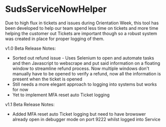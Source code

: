 # SudsServiceNowHelper
Due to high flux in tickets and issues during Orientation Week, this tool has been developed to help our team spend less time on tickets and more time helping the customer out
Tickets are important though so a robust system was created in place for proper logging of them.

v1.0 Beta Release Notes:
 - Sorted out refund issue - Uses Selenium to open and automate tasks and then Javascript to webscrape and put said information on a floating window to streamline refund process. Now multiple windows don't manually have to be opened to verify a refund, now all the information is present when the ticket is opened
 - Still needs a more elegant approach to logging into systems but works for now
 - Yet to implement MFA reset auto Ticket logging

v1.1 Beta Release Notes:
 - Added MFA reset auto Ticket logging but need to have browswer already open in debugger mode on port 9222 whilst logged into Service